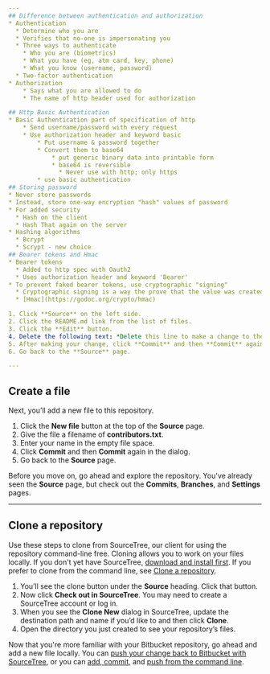 ```yaml
---
## Difference between authentication and authorization
* Authentication
  * Determine who you are
  * Verifies that no-one is impersonating you
  * Three ways to authenticate
    * Who you are (biometrics)
    * What you have (eg, atm card, key, phone)
    * What you know (username, password)
  * Two-factor authentication
* Authorization
    * Says what you are allowed to do
    * The name of http header used for authorization

## Http Basic Authentication
* Basic Authentication part of specification of http
    * Send username/password with every request
    * Use authorization header and keyword basic
        * Put username & password together
        * Convert them to base64
            * put generic binary data into printable form
            * base64 is reversible
              * Never use with http; only https
        * use basic authentication
## Storing password
* Never store passwords
* Instead, store one-way encryption "hash" values of password
* For added security
  * Hash on the client
  * Hash That again on the server
* Hashing algorithms
  * Bcrypt
  * Scrypt - new choice
## Bearer tokens and Hmac
* Bearer tokens
  * Added to http spec with Oauth2
  * Uses authorization header and keyword 'Bearer'
* To prevent faked bearer tokens, use cryptographic "signing"
  * Cryptographic signing is a way the prove that the value was created by a certain person
  * [Hmac](https://godoc.org/crypto/hmac)

1. Click **Source** on the left side.
2. Click the README.md link from the list of files.
3. Click the **Edit** button.
4. Delete the following text: *Delete this line to make a change to the README from Bitbucket.*
5. After making your change, click **Commit** and then **Commit** again in the dialog. The commit page will open and you’ll see the change you just made.
6. Go back to the **Source** page.

---
```


## Create a file

Next, you’ll add a new file to this repository.

1. Click the **New file** button at the top of the **Source** page.
2. Give the file a filename of **contributors.txt**.
3. Enter your name in the empty file space.
4. Click **Commit** and then **Commit** again in the dialog.
5. Go back to the **Source** page.

Before you move on, go ahead and explore the repository. You've already seen the **Source** page, but check out the **Commits**, **Branches**, and **Settings** pages.

---

## Clone a repository

Use these steps to clone from SourceTree, our client for using the repository command-line free. Cloning allows you to work on your files locally. If you don't yet have SourceTree, [download and install first](https://www.sourcetreeapp.com/). If you prefer to clone from the command line, see [Clone a repository](https://confluence.atlassian.com/x/4whODQ).

1. You’ll see the clone button under the **Source** heading. Click that button.
2. Now click **Check out in SourceTree**. You may need to create a SourceTree account or log in.
3. When you see the **Clone New** dialog in SourceTree, update the destination path and name if you’d like to and then click **Clone**.
4. Open the directory you just created to see your repository’s files.

Now that you're more familiar with your Bitbucket repository, go ahead and add a new file locally. You can [push your change back to Bitbucket with SourceTree](https://confluence.atlassian.com/x/iqyBMg), or you can [add, commit,](https://confluence.atlassian.com/x/8QhODQ) and [push from the command line](https://confluence.atlassian.com/x/NQ0zDQ).